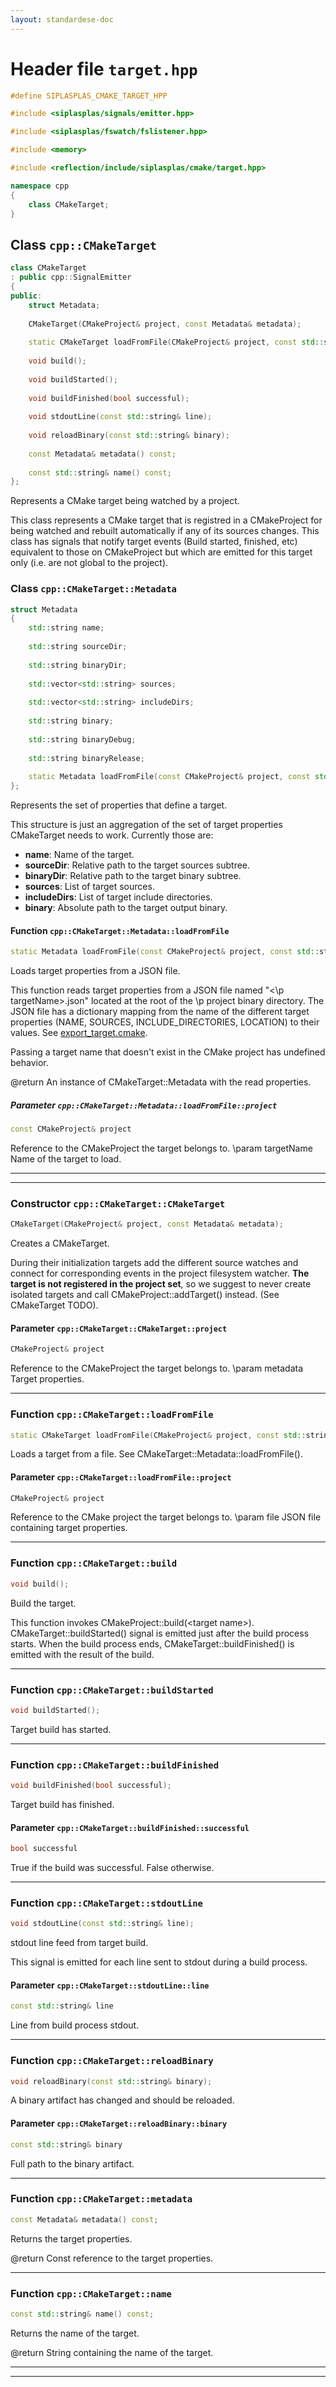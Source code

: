 ```yaml
---
layout: standardese-doc
---
```


# Header file `target.hpp`

``` cpp
#define SIPLASPLAS_CMAKE_TARGET_HPP 

#include <siplasplas/signals/emitter.hpp>

#include <siplasplas/fswatch/fslistener.hpp>

#include <memory>

#include <reflection/include/siplasplas/cmake/target.hpp>

namespace cpp
{
    class CMakeTarget;
}
```

## Class `cpp::CMakeTarget`<a id="cpp::CMakeTarget"></a>

``` cpp
class CMakeTarget
: public cpp::SignalEmitter
{
public:
    struct Metadata;
    
    CMakeTarget(CMakeProject& project, const Metadata& metadata);
    
    static CMakeTarget loadFromFile(CMakeProject& project, const std::string& file);
    
    void build();
    
    void buildStarted();
    
    void buildFinished(bool successful);
    
    void stdoutLine(const std::string& line);
    
    void reloadBinary(const std::string& binary);
    
    const Metadata& metadata() const;
    
    const std::string& name() const;
};
```

Represents a CMake target being watched by a project.

This class represents a CMake target that is registred in a CMakeProject for being watched and rebuilt automatically if any of its sources changes. This class has signals that notify target events (Build started, finished, etc) equivalent to those on CMakeProject but which are emitted for this target only (i.e. are not global to the project).

### Class `cpp::CMakeTarget::Metadata`<a id="cpp::CMakeTarget::Metadata"></a>

``` cpp
struct Metadata
{
    std::string name;
    
    std::string sourceDir;
    
    std::string binaryDir;
    
    std::vector<std::string> sources;
    
    std::vector<std::string> includeDirs;
    
    std::string binary;
    
    std::string binaryDebug;
    
    std::string binaryRelease;
    
    static Metadata loadFromFile(const CMakeProject& project, const std::string& targetName);
};
```

Represents the set of properties that define a target.

This structure is just an aggregation of the set of target properties CMakeTarget needs to work. Currently those are:

  - **name**: Name of the target.
  - **sourceDir**: Relative path to the target sources subtree.
  - **binaryDir**: Relative path to the target binary subtree.
  - **sources**: List of target sources.
  - **includeDirs**: List of target include directories.
  - **binary**: Absolute path to the target output binary.

#### Function `cpp::CMakeTarget::Metadata::loadFromFile`<a id="cpp::CMakeTarget::Metadata::loadFromFile"></a>

``` cpp
static Metadata loadFromFile(const CMakeProject& project, const std::string& targetName);
```

Loads target properties from a JSON file.

This function reads target properties from a JSON file named "\<\\p targetName\>.json" located at the root of the \\p project binary directory. The JSON file has a dictionary mapping from the name of the different target properties (NAME, SOURCES, INCLUDE\_DIRECTORIES, LOCATION) to their values. See [export\_target.cmake](https://github.com/Manu343726/siplasplas/blob/master/cmake/export_target.cmake).

Passing a target name that doesn't exist in the CMake project has undefined behavior.

@return An instance of CMakeTarget::Metadata with the read properties.

##### Parameter `cpp::CMakeTarget::Metadata::loadFromFile::project`<a id="cpp::CMakeTarget::Metadata::loadFromFile::project"></a>

``` cpp
const CMakeProject& project
```

Reference to the CMakeProject the target belongs to. \\param targetName Name of the target to load.

-----

-----

### Constructor `cpp::CMakeTarget::CMakeTarget`<a id="cpp::CMakeTarget::CMakeTarget"></a>

``` cpp
CMakeTarget(CMakeProject& project, const Metadata& metadata);
```

Creates a CMakeTarget.

During their initialization targets add the different source watches and connect for corresponding events in the project filesystem watcher. **The target is not registered in the project set**, so we suggest to never create isolated targets and call CMakeProject::addTarget() instead. (See CMakeTarget TODO).

#### Parameter `cpp::CMakeTarget::CMakeTarget::project`<a id="cpp::CMakeTarget::CMakeTarget::project"></a>

``` cpp
CMakeProject& project
```

Reference to the CMakeProject the target belongs to. \\param metadata Target properties.

-----

### Function `cpp::CMakeTarget::loadFromFile`<a id="cpp::CMakeTarget::loadFromFile"></a>

``` cpp
static CMakeTarget loadFromFile(CMakeProject& project, const std::string& file);
```

Loads a target from a file. See CMakeTarget::Metadata::loadFromFile().

#### Parameter `cpp::CMakeTarget::loadFromFile::project`<a id="cpp::CMakeTarget::loadFromFile::project"></a>

``` cpp
CMakeProject& project
```

Reference to the CMake project the target belongs to. \\param file JSON file containing target properties.

-----

### Function `cpp::CMakeTarget::build`<a id="cpp::CMakeTarget::build"></a>

``` cpp
void build();
```

Build the target.

This function invokes CMakeProject::build(\<target name\>). CMakeTarget::buildStarted() signal is emitted just after the build process starts. When the build process ends, CMakeTarget::buildFinished() is emitted with the result of the build.

-----

### Function `cpp::CMakeTarget::buildStarted`<a id="cpp::CMakeTarget::buildStarted"></a>

``` cpp
void buildStarted();
```

Target build has started.

-----

### Function `cpp::CMakeTarget::buildFinished`<a id="cpp::CMakeTarget::buildFinished"></a>

``` cpp
void buildFinished(bool successful);
```

Target build has finished.

#### Parameter `cpp::CMakeTarget::buildFinished::successful`<a id="cpp::CMakeTarget::buildFinished::successful"></a>

``` cpp
bool successful
```

True if the build was successful. False otherwise.

-----

### Function `cpp::CMakeTarget::stdoutLine`<a id="cpp::CMakeTarget::stdoutLine"></a>

``` cpp
void stdoutLine(const std::string& line);
```

stdout line feed from target build.

This signal is emitted for each line sent to stdout during a build process.

#### Parameter `cpp::CMakeTarget::stdoutLine::line`<a id="cpp::CMakeTarget::stdoutLine::line"></a>

``` cpp
const std::string& line
```

Line from build process stdout.

-----

### Function `cpp::CMakeTarget::reloadBinary`<a id="cpp::CMakeTarget::reloadBinary"></a>

``` cpp
void reloadBinary(const std::string& binary);
```

A binary artifact has changed and should be reloaded.

#### Parameter `cpp::CMakeTarget::reloadBinary::binary`<a id="cpp::CMakeTarget::reloadBinary::binary"></a>

``` cpp
const std::string& binary
```

Full path to the binary artifact.

-----

### Function `cpp::CMakeTarget::metadata`<a id="cpp::CMakeTarget::metadata"></a>

``` cpp
const Metadata& metadata() const;
```

Returns the target properties.

@return Const reference to the target properties.

-----

### Function `cpp::CMakeTarget::name`<a id="cpp::CMakeTarget::name"></a>

``` cpp
const std::string& name() const;
```

Returns the name of the target.

@return String containing the name of the target.

-----

-----
